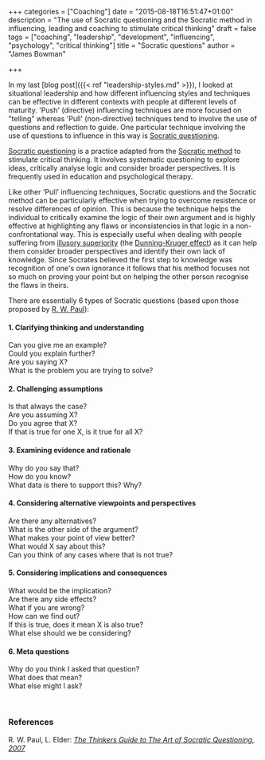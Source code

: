 +++
categories = ["Coaching"]
date = "2015-08-18T16:51:47+01:00"
description = "The use of Socratic questioning and the Socratic method in influencing, leading and coaching to stimulate critical thinking"
draft = false
tags = ["coaching", "leadership", "development", "influencing", "psychology", "critical thinking"]
title = "Socratic questions"
author = "James Bowman"

+++

In my last [blog post]({{< ref "leadership-styles.md" >}}), I looked at situational leadership and how different influencing styles and techniques can be effective in different contexts with people at different levels of maturity.  'Push' (directive) influencing techniques are more focused on "telling" whereas 'Pull' (non-directive) techniques tend to involve the use of questions and reflection to guide.  One particular technique involving the use of questions to influence in this way is [Socratic questioning].

[Socratic questioning] is a practice adapted from the [Socratic method](https://en.wikipedia.org/wiki/Socratic_method) to stimulate critical thinking.  It involves systematic questioning to explore ideas, critically analyse logic and consider broader perspectives.  It is frequently used in education and psychological therapy.  

Like other 'Pull' influencing techniques, Socratic questions and the Socratic method can be particularly effective when trying to overcome resistence or resolve differences of opinion.  This is because the technique helps the individual to critically examine the logic of their own argument and is highly effective at highlighting any flaws or inconsistencies in that logic in a non-confrontational way.  This is especially useful when dealing with people suffering from [illusory superiority](https://en.wikipedia.org/wiki/Illusory_superiority) (the [Dunning-Kruger effect](https://en.wikipedia.org/wiki/Dunning%E2%80%93Kruger_effect)) as it can help them consider broader perspectives and identify their own lack of knowledge.  Since Socrates believed the first step to knowledge was recognition of one's own ignorance it follows that his method focuses not so much on proving your point but on helping the other person recognise the flaws in theirs.

There are essentially 6 types of Socratic questions (based upon those proposed by [R. W. Paul]):

#### 1. Clarifying thinking and understanding
Can you give me an example? <br>
Could you explain further? <br>
Are you saying X? <br>
What is the problem you are trying to solve? <br>

#### 2. Challenging assumptions
Is that always the case? <br>
Are you assuming X? <br>
Do you agree that X? <br>
If that is true for one X, is it true for all X? <br>

#### 3. Examining evidence and rationale
Why do you say that? <br>
How do you know? <br>
What data is there to support this?
Why? <br>

#### 4. Considering alternative viewpoints and perspectives
Are there any alternatives? <br>
What is the other side of the argument? <br>
What makes your point of view better? <br>
What would X say about this? <br>
Can you think of any cases where that is not true? <br>

#### 5. Considering implications and consequences
What would be the implication? <br>
Are there any side effects?  <br>
What if you are wrong? <br>
How can we find out? <br>
If this is true, does it mean X is also true? <br>
What else should we be considering? <br>

#### 6. Meta questions
Why do you think I asked that question? <br>
What does that mean? <br>
What else might I ask? <br>

<br>

### References

R. W. Paul, L. Elder: [_The Thinkers Guide to The Art of Socratic Questioning, 2007_][R. W. Paul]



[Socratic questioning]: https://en.wikipedia.org/wiki/Socratic_questioning
[R. W. Paul]: http://www.amazon.com/The-Thinkers-Guide-Socratic-Questioning/dp/0944583318
